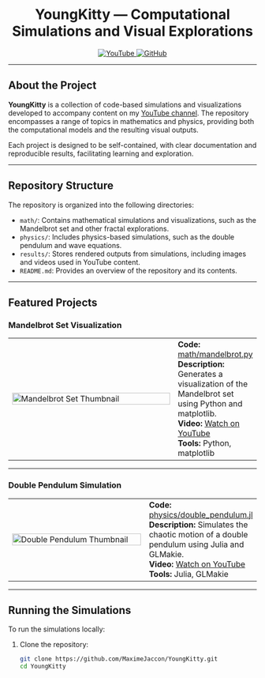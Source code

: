 <h1 align="center">YoungKitty — Computational Simulations and Visual Explorations</h1>

<p align="center">
  <a href="https://www.youtube.com/@MaximeJaccon" target="_blank">
    <img src="https://img.shields.io/badge/YouTube-MaximeJaccon-red?style=for-the-badge&logo=youtube" alt="YouTube" />
  </a>
  <a href="https://github.com/MaximeJaccon" target="_blank">
    <img src="https://img.shields.io/badge/GitHub-MaximeJaccon-181717?style=for-the-badge&logo=github" alt="GitHub" />
  </a>
</p>

---

## About the Project

**YoungKitty** is a collection of code-based simulations and visualizations developed to accompany content on my [YouTube channel](https://www.youtube.com/@MaximeJaccon). The repository encompasses a range of topics in mathematics and physics, providing both the computational models and the resulting visual outputs.

Each project is designed to be self-contained, with clear documentation and reproducible results, facilitating learning and exploration.

---

## Repository Structure

The repository is organized into the following directories:

- `math/`: Contains mathematical simulations and visualizations, such as the Mandelbrot set and other fractal explorations.
- `physics/`: Includes physics-based simulations, such as the double pendulum and wave equations.
- `results/`: Stores rendered outputs from simulations, including images and videos used in YouTube content.
- `README.md`: Provides an overview of the repository and its contents.

---

## Featured Projects

### Mandelbrot Set Visualization

<table>
  <tr>
    <td width="320">
      <a href="https://www.youtube.com/watch?v=XXXXXXXX" target="_blank">
        <img src="results/mandelbrot_thumbnail.jpg" width="100%" alt="Mandelbrot Set Thumbnail" />
      </a>
    </td>
    <td>
      <strong>Code:</strong> <a href="math/mandelbrot.py">math/mandelbrot.py</a><br />
      <strong>Description:</strong> Generates a visualization of the Mandelbrot set using Python and matplotlib.<br />
      <strong>Video:</strong> <a href="https://www.youtube.com/watch?v=XXXXXXXX">Watch on YouTube</a><br />
      <strong>Tools:</strong> Python, matplotlib
    </td>
  </tr>
</table>

---

### Double Pendulum Simulation

<table>
  <tr>
    <td width="320">
      <a href="https://www.youtube.com/watch?v=YYYYYYYY" target="_blank">
        <img src="results/double_pendulum_thumbnail.jpg" width="100%" alt="Double Pendulum Thumbnail" />
      </a>
    </td>
    <td>
      <strong>Code:</strong> <a href="physics/double_pendulum.jl">physics/double_pendulum.jl</a><br />
      <strong>Description:</strong> Simulates the chaotic motion of a double pendulum using Julia and GLMakie.<br />
      <strong>Video:</strong> <a href="https://www.youtube.com/watch?v=YYYYYYYY">Watch on YouTube</a><br />
      <strong>Tools:</strong> Julia, GLMakie
    </td>
  </tr>
</table>

---

## Running the Simulations

To run the simulations locally:

1. Clone the repository:

   ```bash
   git clone https://github.com/MaximeJaccon/YoungKitty.git
   cd YoungKitty

